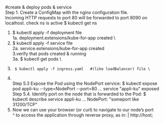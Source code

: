   #create & deploy pods & service \
Step 1. Create a ConfigMap with the nginx configuration file. \
Incoming HTTP requests to port 80 will be forwarded to port 8090 on localhost.
check ns is active        $ kubectl get ns
1.    $ kubectl apply -f deployment file \
1a. deployment.extensions/kube-for-app created \
2.    $ kubectl apply -f service file \
2a. service.extensions/kube-for-app created \
3.verify that pods created & running \
3a.		$ kubectl get pods \
4.  	$ kubectl apply -f ingress.yaml   #(like loadBalancer) file \
5. \
Step 5.3 Expose the Pod using the NodePort service: 
   		$ kubectl expose pod appli-ku --type=NodePort --port=80 
      ...
          service "appli-ku" exposed
Step 5.4. Identify port on the node that is forwarded to the Pod: 
      $ kubectl describe service appli-ku
      ...
          NodePort:	<unset>	"someport like 31200/TCP"
6. Now we can use your browser (or curl) to navigate to our node’s port \
^   to access the application through reverse proxy, as in:
|   http://host;
